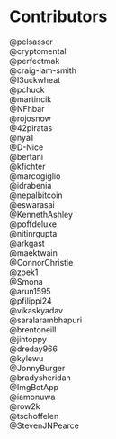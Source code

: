 # Contributors 
@pelsasser  
@cryptomental  
@perfectmak  
@craig-iam-smith  
@I3uckwheat  
@pchuck  
@martincik  
@NFhbar  
@rojosnow  
@42piratas  
@nya1  
@D-Nice  
@bertani  
@kfichter  
@marcogiglio  
@idrabenia  
@nepalbitcoin  
@eswarasai  
@KennethAshley  
@poffdeluxe  
@nitinrgupta  
@arkgast  
@maektwain  
@ConnorChristie  
@zoek1  
@Smona  
@arun1595  
@pfilippi24  
@vikaskyadav  
@saralarambhapuri  
@brentoneill  
@jintoppy  
@dreday966  
@kylewu  
@JonnyBurger  
@bradysheridan  
@ImgBotApp  
@iamonuwa  
@row2k  
@tschoffelen  
@StevenJNPearce  
